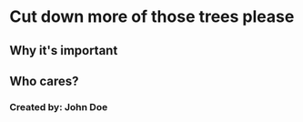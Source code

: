 # Cut down more of those trees please

## Why it's important

## Who cares?


### Created by: John Doe
